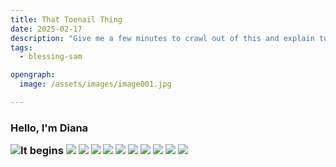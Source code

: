 ```yaml
---
title: That Toenail Thing
date: 2025-02-17
description: "Give me a few minutes to crawl out of this and explain to the police.""
tags:
  - blessing-sam

opengraph:
  image: /assets/images/image001.jpg

---
```


<h3>Hello, I'm Diana</3>

![It begins](images/001.jpg)
![](./images/002.jpg)
![](./images/003.jpg)
![](./images/004.jpg)
![](./images/005.png)
![](./images/006.jpg)
![](./images/007.jpg)
![](./images/008.jpg)
![](./images/009.jpg)
![](./images/010.jpg)
![](./images/011.jpg)

